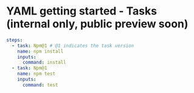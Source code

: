 # YAML getting started - Tasks (internal only, public preview soon)

```yaml
steps:
  - task: Npm@1 # @1 indicates the task version
    name: npm install
    inputs:
      command: install
  - task: Npm@1
    name: npm test
    inputs:
      command: test
```
